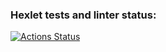 ### Hexlet tests and linter status:
[![Actions Status](https://github.com/anvicode/python-project-lvl1/workflows/hexlet-check/badge.svg)](https://github.com/anvicode/python-project-lvl1/actions)